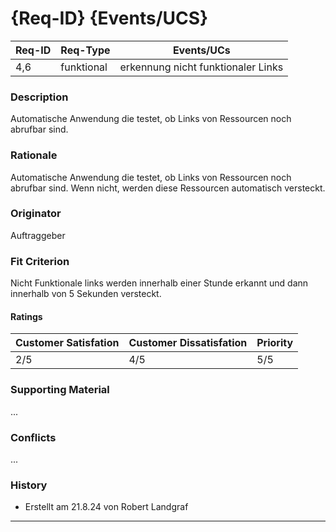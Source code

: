 # {Req-ID} {Events/UCS}

| Req-ID | Req-Type | Events/UCs                       |
|--------|----------|----------------------------------|
| 4,6    |funktional|erkennung nicht funktionaler Links|

### Description
Automatische Anwendung die testet, ob Links von Ressourcen noch abrufbar sind.

### Rationale
Automatische Anwendung die testet, ob Links von Ressourcen noch abrufbar sind. Wenn nicht, werden diese Ressourcen automatisch versteckt.

### Originator
Auftraggeber

### Fit Criterion
Nicht Funktionale links werden innerhalb einer Stunde erkannt und dann innerhalb von 5 Sekunden versteckt.

#### Ratings
| Customer Satisfation | Customer Dissatisfation | Priority |
|----------------------|-------------------------|----------|
| 2/5                  | 4/5                     | 5/5      |

### Supporting Material
...

### Conflicts
...

### History
- Erstellt am 21.8.24 von Robert Landgraf

---
